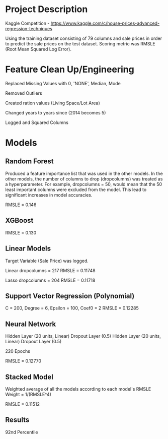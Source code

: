 # Project Description
Kaggle Competition - https://www.kaggle.com/c/house-prices-advanced-regression-techniques

Using the training dataset consisting of 79 columns and sale prices in order to predict the sale prices on the test dataset.
Scoring metric was RMSLE (Root Mean Squared Log Error).

# Feature Clean Up/Engineering
Replaced Missing Values with 0, 'NONE', Median, Mode

Removed Outliers

Created ration values (Living Space/Lot Area)

Changed years to years since (2014 becomes 5)

Logged and Squared Columns

# Models
## Random Forest
Produced a feature importance list that was used in the other models. In the other models, the number of columns to drop (dropcolumns) was treated as a hyperparameter. For example, dropcolumns = 50, would mean that the 50 least important columns were excluded from the model. This lead to significant increases in model accuracies.

RMSLE = 0.146

## XGBoost
RMSLE = 0.130

## Linear Models
Target Variable (Sale Price) was logged.

Linear 
dropcolumns = 217
RMSLE = 0.11748

Lasso 
dropcolumns = 204
RMSLE = 0.11718

## Support Vector Regression (Polynomial)
C = 200, Degree = 6, Epsilon = 100, Coef0 = 2
RMSLE = 0.12285

## Neural Network
Hidden Layer (20 units, Linear)
Dropout Layer (0.5)
Hidden Layer (20 units, Linear)
Dropout Layer (0.5)

220 Epochs

RMSLE = 0.12770

## Stacked Model
Weighted average of all the models according to each model's RMSLE
Weight = 1/(RMSLE^4)

RMSLE = 0.11512

## Results
92nd Percentile

